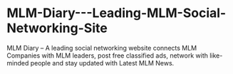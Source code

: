 MLM-Diary---Leading-MLM-Social-Networking-Site
==============================================

MLM Diary – A leading social networking website connects MLM Companies with MLM leaders, post free classified ads, network with like-minded people and stay updated with Latest MLM News.
